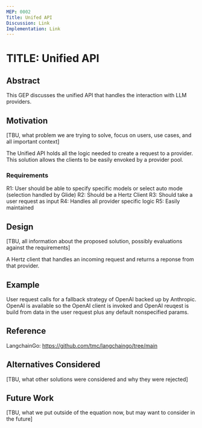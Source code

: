 ```yaml
---
MEP: 0002
Title: Unifed API
Discussion: Link
Implementation: Link
---
```


# TITLE: Unified API

## Abstract

This GEP discusses the unified API that handles the interaction with LLM providers.

## Motivation

[TBU, what problem we are trying to solve, focus on users, use cases, and all important context]

The Unified API holds all the logic needed to create a request to a provider. This solution allows the clients to be easily
envoked by a provider pool.


### Requirements

R1: User should be able to specify specific models or select auto mode (selection handled by Glide)
R2: Should be a Hertz Client
R3: Should take a user request as input
R4: Handles all provider specific logic
R5: Easily maintained


## Design

[TBU, all information about the proposed solution, possibly evaluations against the requirements]

A Hertz client that handles an incoming request and returns a reponse from that provider.

## Example

User request calls for a fallback strategy of  OpenAI backed up by Anthropic. OpenAI is available so the OpenAI client is invoked and OpenAI reuqest is build from data in the user request plus any default nonspecified params.

## Reference

LangchainGo: https://github.com/tmc/langchaingo/tree/main

## Alternatives Considered

[TBU, what other solutions were considered and why they were rejected]

## Future Work

[TBU, what we put outside of the equation now, but may want to consider in the future]
